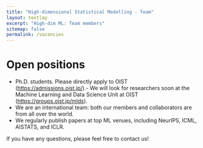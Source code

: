 ```yaml
---
title: "High-dimensional Statistical Modelling - Team"
layout: textlay
excerpt: "High-dim ML: Team members"
sitemap: false
permalink: /vacancies
---
```


# Open positions
- Ph.D. students. Please directly apply to OIST (https://admissions.oist.jp/).- We will look for researchers soon at the Machine Learning and Data Science Unit at OIST (https://groups.oist.jp/mlds). 
- We are an international team: both our members and collaborators are from all over the world.
- We regularly publish papers at top ML venues, including NeurIPS, ICML, AISTATS, and ICLR.

If you have any questions, please feel free to contact us!




